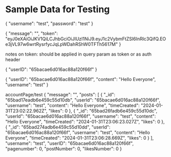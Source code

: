 
# Sample Data for Testing

{
    "username": "test",
    "password": "test"
}

{
    "message": "",
    "token": "eyJ0eXAiOiJKV1QiLCJhbGciOiJIUzI1NiJ9.eyJ1c2VybmFtZSI6InRlc3QifQ.EOe3jVL97w6wrtRysrfycJqLpWDahRShW0TFTh5617M"
}

notes on token: should be applied in query param as token or as auth header

{
    "userID": "65bacae6d016ac88a120f66f"
}

{
    "userID": "65bacae6d016ac88a120f66f",
    "content": "Hello Everyone",
    "username": "test"
}

accountPage/test
{
    "message": "",
    "posts": [
        {
            "_id": "65bad17eadb6e459c55d10db",
            "userId": "65bacae6d016ac88a120f66f",
            "username": "test",
            "content": "Hello Everyone",
            "timeCreated": "2024-01-31T23:02:22.962Z",
            "likes": 0
        },
        {
            "_id": "65bad26fadb6e459c55d10dc",
            "userId": "65bacae6d016ac88a120f66f",
            "username": "test",
            "content": "Hello Everyone",
            "timeCreated": "2024-01-31T23:06:23.027Z",
            "likes": 0
        },
        {
            "_id": "65bad274adb6e459c55d10dd",
            "userId": "65bacae6d016ac88a120f66f",
            "username": "test",
            "content": "Hello Everyone",
            "timeCreated": "2024-01-31T23:06:28.669Z",
            "likes": 0
        }
    ],
    "username": "test",
    "userID": "65bacae6d016ac88a120f66f",
    "pagenumber": 0,
    "postNumber": 0,
    "likesNumber": 0
}